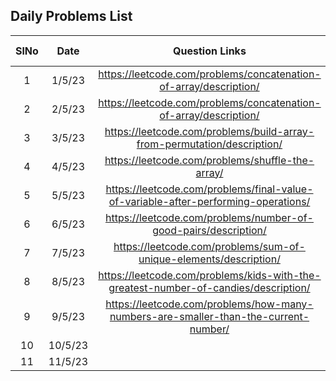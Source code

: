 ## Daily Problems List

| SlNo | Date    |                             Question Links                                          | Difficulty Level  | remarks      |
| :--:| :-------:| :----------------------------------------------------------------------------------:| :---------------: | :----------: |
| 1   |1/5/23| https://leetcode.com/problems/concatenation-of-array/description/                   | Easy              | easy |
| 2   |2/5/23| https://leetcode.com/problems/concatenation-of-array/description/                   | Easy              | easy |
| 3   |3/5/23| https://leetcode.com/problems/build-array-from-permutation/description/             | Easy              | easy |
| 4   |4/5/23| https://leetcode.com/problems/shuffle-the-array/                                    | Easy              | upsolve |
| 5   |5/5/23| https://leetcode.com/problems/final-value-of-variable-after-performing-operations/  | Easy              | easy |
| 6   |6/5/23| https://leetcode.com/problems/number-of-good-pairs/description/                     | Easy              | upsolve |
| 7   |7/5/23| https://leetcode.com/problems/sum-of-unique-elements/description/                   | Easy              | easy |
| 8   |8/5/23| https://leetcode.com/problems/kids-with-the-greatest-number-of-candies/description/ | Easy              | upsolve |
| 9   |9/5/23| https://leetcode.com/problems/how-many-numbers-are-smaller-than-the-current-number/ | Easy              | Easy |
| 10  |10/5/23|  | Easy              |  |
| 11  |11/5/23|  | Easy              |  |
